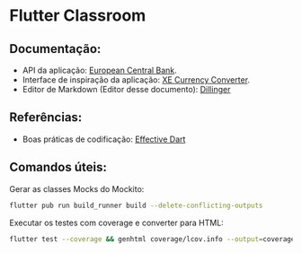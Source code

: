 # Flutter Classroom

## Documentação:
- API da aplicação: [European Central Bank](https://www.frankfurter.app/docs/#currencies).
- Interface de inspiração da aplicação: [XE Currency Converter](https://www.xe.com/currencyconverter/).
- Editor de Markdown (Editor desse documento): [Dillinger](https://dillinger.io/)

## Referências:
- Boas práticas de codificação: [Effective Dart](https://dart.dev/guides/language/effective-dart/usage)

## Comandos úteis:
Gerar as classes Mocks do Mockito:

```sh
flutter pub run build_runner build --delete-conflicting-outputs
```

Executar os testes com coverage e converter para HTML:
```sh
flutter test --coverage && genhtml coverage/lcov.info --output=coverage
```
